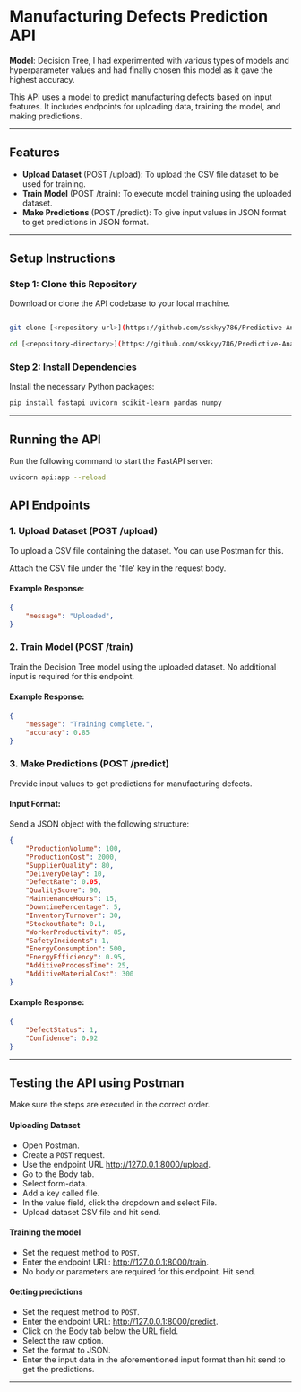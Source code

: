 # Manufacturing Defects Prediction API

**Model**: Decision Tree, I had experimented with various types of models and hyperparameter values and had finally chosen this model as it gave the highest accuracy. 

This API uses a  model to predict manufacturing defects based on input features. It includes endpoints for uploading data, training the model, and making predictions.

---

## Features

- **Upload Dataset** (POST /upload): To upload the CSV file dataset to be used for training.
- **Train Model** (POST /train): To execute model training using the uploaded dataset.
- **Make Predictions** (POST /predict): To give input values in JSON format to get predictions in JSON format.

---

## Setup Instructions

### Step 1: Clone this Repository
Download or clone the API codebase to your local machine.
```bash

git clone [<repository-url>](https://github.com/sskkyy786/Predictive-Analysis-for-Manufacturing-Operations-.git)

cd [<repository-directory>](https://github.com/sskkyy786/Predictive-Analysis-for-Manufacturing-Operations-.git)
```

### Step 2: Install Dependencies
Install the necessary Python packages:
```bash
pip install fastapi uvicorn scikit-learn pandas numpy
```

---

## Running the API

Run the following command to start the FastAPI server:
```bash
uvicorn api:app --reload
```

## API Endpoints

### 1. **Upload Dataset (POST /upload)**

To upload a CSV file containing the dataset. You can use Postman for this.

Attach the CSV file under the 'file' key in the request body.

#### Example Response:
```json
{
    "message": "Uploaded",
}
```

### 2. **Train Model (POST /train)**
Train the Decision Tree model using the uploaded dataset. No additional input is required for this endpoint.

#### Example Response:
```json
{
    "message": "Training complete.",
    "accuracy": 0.85
}
```

### 3. **Make Predictions (POST /predict)**
Provide input values to get predictions for manufacturing defects.

#### Input Format:
Send a JSON object with the following structure:
```json
{
    "ProductionVolume": 100,
    "ProductionCost": 2000,
    "SupplierQuality": 80,
    "DeliveryDelay": 10,
    "DefectRate": 0.05,
    "QualityScore": 90,
    "MaintenanceHours": 15,
    "DowntimePercentage": 5,
    "InventoryTurnover": 30,
    "StockoutRate": 0.1,
    "WorkerProductivity": 85,
    "SafetyIncidents": 1,
    "EnergyConsumption": 500,
    "EnergyEfficiency": 0.95,
    "AdditiveProcessTime": 25,
    "AdditiveMaterialCost": 300
}
```

#### Example Response:
```json
{
    "DefectStatus": 1,
    "Confidence": 0.92
}
```

---

## Testing the API using Postman

Make sure the steps are executed in the correct order.

#### Uploading Dataset

- Open Postman.
- Create a `POST` request.
- Use the endpoint URL http://127.0.0.1:8000/upload.
- Go to the Body tab. 
- Select form-data.
- Add a key called file.
- In the value field, click the dropdown and select File.
- Upload dataset CSV file and hit send.

#### Training the model

- Set the request method to `POST`.
- Enter the endpoint URL: http://127.0.0.1:8000/train.
- No body or parameters are required for this endpoint. Hit send.

#### Getting predictions

- Set the request method to `POST`.
- Enter the endpoint URL: http://127.0.0.1:8000/predict.
- Click on the Body tab below the URL field.
- Select the raw option.
- Set the format to JSON.
- Enter the input data in the aforementioned input format then hit send to get the predictions.

---
 
